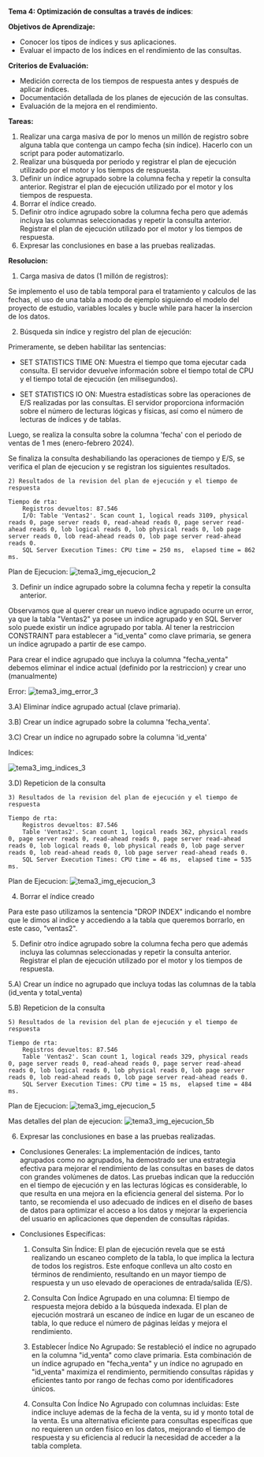 **Tema 4: Optimización de consultas a través de índices**:

**Objetivos de Aprendizaje:**

  - Conocer los tipos de índices y sus aplicaciones.
  - Evaluar el impacto de los índices en el rendimiento de las consultas.

**Criterios de Evaluación:**
  - Medición correcta de los tiempos de respuesta antes y después de aplicar índices.
  - Documentación detallada de los planes de ejecución de las consultas.
  - Evaluación de la mejora en el rendimiento.

**Tareas:**
1) Realizar una carga masiva de por lo menos un millón de registro sobre alguna tabla que contenga un campo fecha (sin índice). Hacerlo con un script para poder automatizarlo.
2) Realizar una búsqueda por periodo y registrar el plan de ejecución utilizado por el motor y los tiempos de respuesta.
3) Definir un índice agrupado sobre la columna fecha y repetir la consulta anterior. Registrar el plan de ejecución utilizado por el motor y los tiempos de respuesta.
4) Borrar el índice creado.
5) Definir otro índice agrupado sobre la columna fecha pero que además incluya las columnas seleccionadas y repetir la consulta anterior. Registrar el plan de ejecución utilizado por el motor y los tiempos de respuesta.
6) Expresar las conclusiones en base a las pruebas realizadas.

**Resolucion:**
1) Carga masiva de datos (1 millón de registros):

Se implemento el uso de tabla temporal para el tratamiento y calculos de las fechas, el uso de una tabla a modo de ejemplo siguiendo el modelo del proyecto de estudio, variables locales y bucle while para hacer la insercion de los datos.

2) Búsqueda sin índice y registro del plan de ejecución:

Primeramente, se deben habilitar las sentencias:

 - SET STATISTICS TIME ON: Muestra el tiempo que toma ejecutar cada consulta. El servidor devuelve información sobre el tiempo total de CPU y el tiempo total de ejecución (en milisegundos).

 - SET STATISTICS IO ON: Muestra estadísticas sobre las operaciones de E/S realizadas por las consultas. El servidor proporciona información sobre el número de lecturas lógicas y físicas, así como el número de lecturas de índices y de tablas.

Luego, se realiza la consulta sobre la columna 'fecha' con el periodo de ventas de 1 mes (enero-febrero 2024).

Se finaliza la consulta deshabiliando las operaciones de tiempo y E/S, se verifica el plan de ejecucion y se registran los siguientes resultados.

	2) Resultados de la revision del plan de ejecución y el tiempo de respuesta

	Tiempo de rta:
		Registros devueltos: 87.546
		I/O: Table 'Ventas2'. Scan count 1, logical reads 3109, physical reads 0, page server reads 0, read-ahead reads 0, page server read-ahead reads 0, lob logical reads 0, lob physical reads 0, lob page server reads 0, lob read-ahead reads 0, lob page server read-ahead reads 0.
		SQL Server Execution Times: CPU time = 250 ms,  elapsed time = 862 ms.

Plan de Ejecucion:
 ![tema3_img_ejecucion_2](https://github.com/PaulaBeck/new_order_proyecto_estudio/blob/master/script/Tema03_Optimizacion_de_consultas_a_traves_de_indices/tema3_img_ejecucion_2.jpg)

3) Definir un índice agrupado sobre la columna fecha y repetir la consulta anterior.

Observamos que al querer crear un nuevo indice agrupado ocurre un error, ya que la tabla "Ventas2" ya posee un indice agrupado y en SQL Server solo puede existir un índice agrupado por tabla. Al tener la restriccion CONSTRAINT para establecer a "id_venta" como clave primaria, se genera un índice agrupado a partir de ese campo.

Para crear el indice agrupado que incluya la columna "fecha_venta" debemos eliminar el indice actual (definido por la restriccion) y crear uno (manualmente)

Error:
 ![tema3_img_error_3](https://github.com/PaulaBeck/new_order_proyecto_estudio/blob/master/script/Tema03_Optimizacion_de_consultas_a_traves_de_indices/tema3_img_error_3.jpg)

3.A) Eliminar índice agrupado actual (clave primaria).

3.B) Crear un índice agrupado sobre la columna 'fecha_venta'.

3.C) Crear un índice no agrupado sobre la columna 'id_venta'

Indices:

 ![tema3_img_indices_3](https://github.com/PaulaBeck/new_order_proyecto_estudio/blob/master/script/Tema03_Optimizacion_de_consultas_a_traves_de_indices/tema3_img_indices_3.jpg)


3.D) Repeticion de la consulta

	3) Resultados de la revision del plan de ejecución y el tiempo de respuesta

	Tiempo de rta:
		Registros devueltos: 87.546
		Table 'Ventas2'. Scan count 1, logical reads 362, physical reads 0, page server reads 0, read-ahead reads 0, page server read-ahead reads 0, lob logical reads 0, lob physical reads 0, lob page server reads 0, lob read-ahead reads 0, lob page server read-ahead reads 0.
		SQL Server Execution Times: CPU time = 46 ms,  elapsed time = 535 ms.

Plan de Ejecucion:
 ![tema3_img_ejecucion_3](https://github.com/PaulaBeck/new_order_proyecto_estudio/blob/master/script/Tema03_Optimizacion_de_consultas_a_traves_de_indices/tema3_img_ejecucion_3.jpg)

4) Borrar el índice creado

Para este paso utilizamos la sentencia "DROP INDEX" indicando el nombre que le dimos al indice y accediendo a la tabla que queremos borrarlo, en este caso, "ventas2".

5)  Definir otro índice agrupado sobre la columna fecha pero que además incluya las columnas seleccionadas y repetir la consulta anterior. Registrar el plan de ejecución utilizado por el motor y los tiempos de respuesta.

5.A) Crear un índice no agrupado que incluya todas las columnas de la tabla (id_venta y total_venta)

5.B) Repeticion de la consulta

	5) Resultados de la revision del plan de ejecución y el tiempo de respuesta
	
	Tiempo de rta:
		Registros devueltos: 87.546
		Table 'Ventas2'. Scan count 1, logical reads 329, physical reads 0, page server reads 0, read-ahead reads 0, page server read-ahead reads 0, lob logical reads 0, lob physical reads 0, lob page server reads 0, lob read-ahead reads 0, lob page server read-ahead reads 0.
		SQL Server Execution Times: CPU time = 15 ms,  elapsed time = 484 ms.

Plan de Ejecucion:
 ![tema3_img_ejecucion_5](https://github.com/PaulaBeck/new_order_proyecto_estudio/blob/master/script/Tema03_Optimizacion_de_consultas_a_traves_de_indices/tema3_img_ejecucion_5.jpg)

Mas detalles del plan de ejecucion:
 ![tema3_img_ejecucion_5b](https://github.com/PaulaBeck/new_order_proyecto_estudio/blob/master/script/Tema03_Optimizacion_de_consultas_a_traves_de_indices/tema3_img_ejecucion_5b.jpg)

6) Expresar las conclusiones en base a las pruebas realizadas.

  - Conclusiones Generales:
	La implementación de índices, tanto agrupados como no agrupados, 
	ha demostrado ser una estrategia efectiva para mejorar el rendimiento de las consultas en 
	bases de datos con grandes volúmenes de datos. Las pruebas indican que la reducción 
	en el tiempo de ejecución y en las lecturas lógicas es considerable, lo que resulta en 
	una mejora en la eficiencia general del sistema. Por lo tanto, se recomienda el uso adecuado 
	de índices en el diseño de bases de datos para optimizar el acceso a los datos y mejorar 
	la experiencia del usuario en aplicaciones que dependen de consultas rápidas.

  - Conclusiones Específicas:
	1) Consulta Sin Índice: 
		El plan de ejecución revela que se está realizando un escaneo completo de la tabla,
		lo que implica la lectura de todos los registros. Este enfoque conlleva un alto costo
		en términos de rendimiento, resultando en un mayor tiempo de respuesta y un uso elevado
		de operaciones de entrada/salida (E/S).

	2) Consulta Con Índice Agrupado en una columna:
		El tiempo de respuesta mejora debido a la búsqueda indexada. 
		El plan de ejecución mostrará un escaneo de índice en lugar de un escaneo de tabla, 
		lo que reduce el número de páginas leídas y mejora el rendimiento.

	3) Establecer Índice No Agrupado:
		Se restableció el índice no agrupado en la columna "id_venta" como clave primaria. 
		Esta combinación de un índice agrupado en "fecha_venta" y un índice no agrupado en 
		"id_venta" maximiza el rendimiento, permitiendo consultas rápidas y eficientes tanto por rango 
		de fechas como por identificadores únicos.

	4) Consulta Con Índice No Agrupado con columnas incluidas:
		Este indice incluye ademas de la fecha de la venta, su id y monto total de la venta.
		Es una alternativa eficiente para consultas específicas 
		que no requieren un orden físico en los datos, 
		mejorando el tiempo de respuesta y su eficiencia al reducir la necesidad 
		de acceder a la tabla completa.

